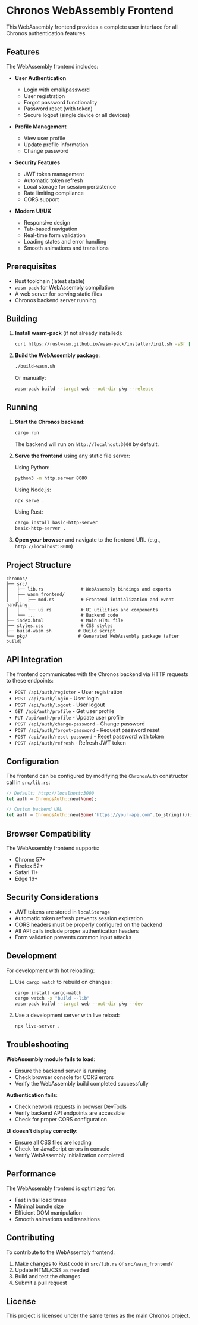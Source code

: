# Chronos WebAssembly Frontend

This WebAssembly frontend provides a complete user interface for all Chronos authentication features.

## Features

The WebAssembly frontend includes:

- **User Authentication**
  - Login with email/password
  - User registration
  - Forgot password functionality
  - Password reset (with token)
  - Secure logout (single device or all devices)

- **Profile Management**
  - View user profile
  - Update profile information
  - Change password

- **Security Features**
  - JWT token management
  - Automatic token refresh
  - Local storage for session persistence
  - Rate limiting compliance
  - CORS support

- **Modern UI/UX**
  - Responsive design
  - Tab-based navigation
  - Real-time form validation
  - Loading states and error handling
  - Smooth animations and transitions

## Prerequisites

- Rust toolchain (latest stable)
- `wasm-pack` for WebAssembly compilation
- A web server for serving static files
- Chronos backend server running

## Building

1. **Install wasm-pack** (if not already installed):
   ```bash
   curl https://rustwasm.github.io/wasm-pack/installer/init.sh -sSf | sh
   ```

2. **Build the WebAssembly package**:
   ```bash
   ./build-wasm.sh
   ```

   Or manually:
   ```bash
   wasm-pack build --target web --out-dir pkg --release
   ```

## Running

1. **Start the Chronos backend**:
   ```bash
   cargo run
   ```
   The backend will run on `http://localhost:3000` by default.

2. **Serve the frontend** using any static file server:

   Using Python:
   ```bash
   python3 -m http.server 8080
   ```

   Using Node.js:
   ```bash
   npx serve .
   ```

   Using Rust:
   ```bash
   cargo install basic-http-server
   basic-http-server .
   ```

3. **Open your browser** and navigate to the frontend URL (e.g., `http://localhost:8080`)

## Project Structure

```
chronos/
├── src/
│   ├── lib.rs              # WebAssembly bindings and exports
│   ├── wasm_frontend/
│   │   ├── mod.rs          # Frontend initialization and event handling
│   │   └── ui.rs           # UI utilities and components
│   └── ...                 # Backend code
├── index.html              # Main HTML file
├── styles.css              # CSS styles
├── build-wasm.sh          # Build script
└── pkg/                   # Generated WebAssembly package (after build)
```

## API Integration

The frontend communicates with the Chronos backend via HTTP requests to these endpoints:

- `POST /api/auth/register` - User registration
- `POST /api/auth/login` - User login
- `POST /api/auth/logout` - User logout
- `GET /api/auth/profile` - Get user profile
- `PUT /api/auth/profile` - Update user profile
- `POST /api/auth/change-password` - Change password
- `POST /api/auth/forgot-password` - Request password reset
- `POST /api/auth/reset-password` - Reset password with token
- `POST /api/auth/refresh` - Refresh JWT token

## Configuration

The frontend can be configured by modifying the `ChronosAuth` constructor call in `src/lib.rs`:

```rust
// Default: http://localhost:3000
let auth = ChronosAuth::new(None);

// Custom backend URL
let auth = ChronosAuth::new(Some("https://your-api.com".to_string()));
```

## Browser Compatibility

The WebAssembly frontend supports:
- Chrome 57+
- Firefox 52+
- Safari 11+
- Edge 16+

## Security Considerations

- JWT tokens are stored in `localStorage`
- Automatic token refresh prevents session expiration
- CORS headers must be properly configured on the backend
- All API calls include proper authentication headers
- Form validation prevents common input attacks

## Development

For development with hot reloading:

1. Use `cargo watch` to rebuild on changes:
   ```bash
   cargo install cargo-watch
   cargo watch -x "build --lib"
   wasm-pack build --target web --out-dir pkg --dev
   ```

2. Use a development server with live reload:
   ```bash
   npx live-server .
   ```

## Troubleshooting

**WebAssembly module fails to load**:
- Ensure the backend server is running
- Check browser console for CORS errors
- Verify the WebAssembly build completed successfully

**Authentication fails**:
- Check network requests in browser DevTools
- Verify backend API endpoints are accessible
- Check for proper CORS configuration

**UI doesn't display correctly**:
- Ensure all CSS files are loading
- Check for JavaScript errors in console
- Verify WebAssembly initialization completed

## Performance

The WebAssembly frontend is optimized for:
- Fast initial load times
- Minimal bundle size
- Efficient DOM manipulation
- Smooth animations and transitions

## Contributing

To contribute to the WebAssembly frontend:

1. Make changes to Rust code in `src/lib.rs` or `src/wasm_frontend/`
2. Update HTML/CSS as needed
3. Build and test the changes
4. Submit a pull request

## License

This project is licensed under the same terms as the main Chronos project.